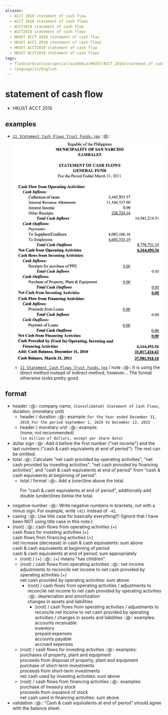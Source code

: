 ```yaml
---
aliases:
  - ACCT 2010 statement of cash flow
  - ACCT 2010 statement of cash flows
  - ACCT2010 statement of cash flow
  - ACCT2010 statement of cash flows
  - HKUST ACCT 2010 statement of cash flow
  - HKUST ACCT 2010 statement of cash flows
  - HKUST ACCT2010 statement of cash flow
  - HKUST ACCT2010 statement of cash flows
tags:
  - flashcard/active/special/academia/HKUST/ACCT_2010/statement_of_cash_flow
  - language/in/English
---
```


# statement of cash flow

- HKUST ACCT 2010

## examples

- [`11 Statement Cash Flows Trust Funds.jpg`](../../../../archives/Wikimedia%20Commons/11%20Statement%20Cash%20Flows%20Trust%20Funds.jpg) ::@:: ![`11 Statement Cash Flows Trust Funds.jpg`](../../../../archives/Wikimedia%20Commons/11%20Statement%20Cash%20Flows%20Trust%20Funds.jpg)
  - [`11 Statement Cash Flows Trust Funds.jpg`](../../../../archives/Wikimedia%20Commons/11%20Statement%20Cash%20Flows%20Trust%20Funds.jpg) / note ::@:: It is using the direct method instead of indirect method, however... The format otherwise looks pretty good.

## format

- header ::@:: company name, `(Consolidated) Statement of Cash Flows`, duration, (monetary unit)
  - header / duration ::@:: example: `For the Year ended December 31, 2019`, `For the period September 1, 2024 to December 13, 2015`
  - header / monetary unit ::@:: example: <br/> (none; not recommended) <br/> `(in million of dollars, except per share data)`
- dollar sign ::@:: Add it before the first number ("net income") and the last numbers ("cash & cash equivalents at end of period"). The rest can be omitted.
- total ::@:: Calculate "net cash provided by operating activities", "net cash provided by investing activities", "net cash provided by financing activities", and "cash & cash equivalents at end of period" from "cash & cash equivalents at beginning of period".
  - total / format ::@:: Add a (over)line above the total. <p> For "cash & cash equivalents at end of period", additionally add double (under)lines below the total.
- negative number ::@:: Write negative numbers in brackets, not with a minus sign. For example, write `(42)` instead of `-42`.
- casing ::@:: Use title case for basically everything!!! (Ignore that I have been NOT using title case in this note.)
- (root) ::@:: cash flows from operating activities (+) <br/> cash flows for investing activities (+) <br/> cash flows from financing activities (+) <br/> net increase (decrease) in cash & cash equivalents: sum above <br/> cash & cash equivalents at beginning of period <br/> cash & cash equivalents at end of period: sum appropriately
  - (root) / (+) ::@:: (+) means "has children".
  - (root) / cash flows from operating activities ::@:: net income <br/> adjustments to reconcile net income to net cash provided by operating activities (+) <br/> net cash provided by operating activities: sum above
    - (root) / cash flows from operating activities / adjustments to reconcile net income to net cash provided by operating activities ::@:: depreciation and amortization <br/> changes in assets and liabilities
      - (root) / cash flows from operating activities / adjustments to reconcile net income to net cash provided by operating activities / changes in assets and liabilities ::@:: examples: <br/> accounts receivable <br/> inventory <br/> prepaid expenses <br/> accounts payable <br/> accrued expenses
  - (root) / cash flows for investing activities ::@:: examples: <br/> purchases of property, plant and equipment <br/> proceeds from disposal of property, plant and equipment <br/> purchase of short-term investments <br/> proceeds from short-term investments <br/> net cash used by investing activities: sum above
  - (root) / cash flows from financing activities ::@:: examples: <br/> purchase of treasury stock <br/> proceeds from issuance of stock <br/> net cash used in financing activities: sum above
- validation ::@:: "Cash & cash equivalents at end of period" should agree with the balance sheet.
